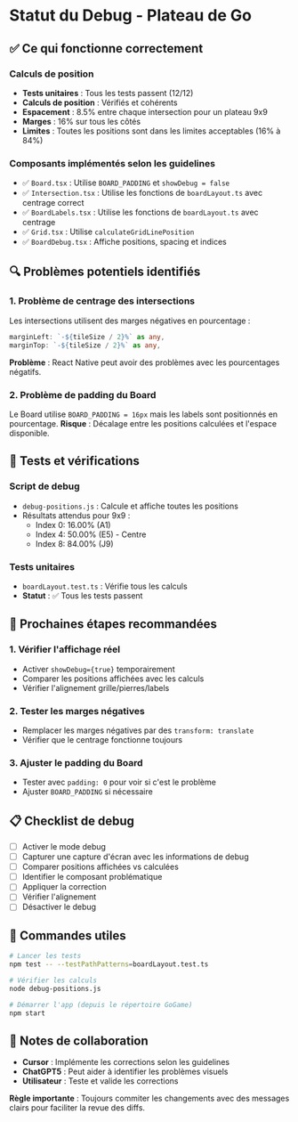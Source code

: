 # Statut du Debug - Plateau de Go

## ✅ Ce qui fonctionne correctement

### Calculs de position
- **Tests unitaires** : Tous les tests passent (12/12)
- **Calculs de position** : Vérifiés et cohérents
- **Espacement** : 8.5% entre chaque intersection pour un plateau 9x9
- **Marges** : 16% sur tous les côtés
- **Limites** : Toutes les positions sont dans les limites acceptables (16% à 84%)

### Composants implémentés selon les guidelines
- ✅ `Board.tsx` : Utilise `BOARD_PADDING` et `showDebug = false`
- ✅ `Intersection.tsx` : Utilise les fonctions de `boardLayout.ts` avec centrage correct
- ✅ `BoardLabels.tsx` : Utilise les fonctions de `boardLayout.ts` avec centrage
- ✅ `Grid.tsx` : Utilise `calculateGridLinePosition`
- ✅ `BoardDebug.tsx` : Affiche positions, spacing et indices

## 🔍 Problèmes potentiels identifiés

### 1. Problème de centrage des intersections
Les intersections utilisent des marges négatives en pourcentage :
```typescript
marginLeft: `-${tileSize / 2}%` as any,
marginTop: `-${tileSize / 2}%` as any,
```
**Problème** : React Native peut avoir des problèmes avec les pourcentages négatifs.

### 2. Problème de padding du Board
Le Board utilise `BOARD_PADDING = 16px` mais les labels sont positionnés en pourcentage.
**Risque** : Décalage entre les positions calculées et l'espace disponible.

## 🧪 Tests et vérifications

### Script de debug
- `debug-positions.js` : Calcule et affiche toutes les positions
- Résultats attendus pour 9x9 :
  - Index 0: 16.00% (A1)
  - Index 4: 50.00% (E5) - Centre
  - Index 8: 84.00% (J9)

### Tests unitaires
- `boardLayout.test.ts` : Vérifie tous les calculs
- **Statut** : ✅ Tous les tests passent

## 🚀 Prochaines étapes recommandées

### 1. Vérifier l'affichage réel
- Activer `showDebug={true}` temporairement
- Comparer les positions affichées avec les calculs
- Vérifier l'alignement grille/pierres/labels

### 2. Tester les marges négatives
- Remplacer les marges négatives par des `transform: translate`
- Vérifier que le centrage fonctionne toujours

### 3. Ajuster le padding du Board
- Tester avec `padding: 0` pour voir si c'est le problème
- Ajuster `BOARD_PADDING` si nécessaire

## 📋 Checklist de debug

- [ ] Activer le mode debug
- [ ] Capturer une capture d'écran avec les informations de debug
- [ ] Comparer positions affichées vs calculées
- [ ] Identifier le composant problématique
- [ ] Appliquer la correction
- [ ] Vérifier l'alignement
- [ ] Désactiver le debug

## 🔧 Commandes utiles

```bash
# Lancer les tests
npm test -- --testPathPatterns=boardLayout.test.ts

# Vérifier les calculs
node debug-positions.js

# Démarrer l'app (depuis le répertoire GoGame)
npm start
```

## 📝 Notes de collaboration

- **Cursor** : Implémente les corrections selon les guidelines
- **ChatGPT5** : Peut aider à identifier les problèmes visuels
- **Utilisateur** : Teste et valide les corrections

**Règle importante** : Toujours commiter les changements avec des messages clairs pour faciliter la revue des diffs.
